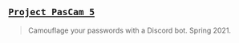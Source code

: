 ## [`Project PasCam 5`](http://lxrbckl.com/Project-PasCam-5)
> Camouflage your passwords with a Discord bot. Spring 2021.

